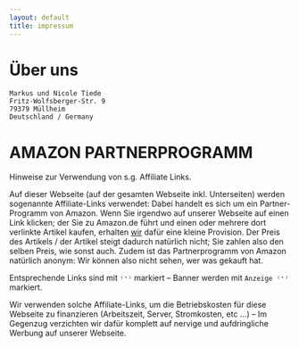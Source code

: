 ```yaml
---
layout: default
title: impressum
---
```


# Über uns

```
Markus und Nicole Tiede
Fritz-Wolfsberger-Str. 9
79379 Müllheim
Deutschland / Germany
```

# AMAZON PARTNERPROGRAMM

Hinweise zur Verwendung von s.g. Affiliate Links.

Auf dieser Webseite (auf der gesamten Webseite inkl. Unterseiten) werden sogenannte Affiliate-Links verwendet: Dabei handelt es sich um ein Partner-Programm von Amazon. Wenn Sie irgendwo auf unserer Webseite auf einen Link klicken; der Sie zu Amazon.de führt und einen oder mehrere dort verlinkte Artikel kaufen, erhalten [wir](about.md) dafür eine kleine Provision. Der Preis des Artikels / der Artikel steigt dadurch natürlich nicht; Sie zahlen also den selben Preis, wie sonst auch. Zudem ist das Partnerprogramm von Amazon natürlich anonym: Wir können also nicht sehen, wer was gekauft hat.

Entsprechende Links sind mit `⁽⁺⁾` markiert – Banner werden mit `Anzeige ⁽⁺⁾` markiert.

Wir verwenden solche Affiliate-Links, um die Betriebskosten für diese Webseite zu finanzieren (Arbeitszeit, Server, Stromkosten, etc ...) – Im Gegenzug verzichten wir dafür komplett auf nervige und aufdringliche Werbung auf unserer Webseite.
